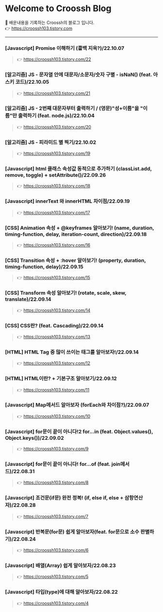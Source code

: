 # Welcome to Croossh Blog
🚀 배운내용을 기록하는 Croossh의 블로그 입니다.</br>
👉 https://croossh103.tistory.com
***
### [Javascript] Promise 이해하기 (콜백 지옥?)/22.10.07
> 👉 https://croossh103.tistory.com/22</br>

### [알고리즘] JS - 문자열 안에 대문자/소문자/숫자 구별 - isNaN() (feat. 아스키 코드)/22.10.05
> 👉 https://croossh103.tistory.com/21</br>

### [알고리즘] JS - 2번째 대문자부터 출력하기 / (영문)"성+이름"을 "이름"만 출력하기 (feat. node.js)/22.10.04
> 👉 https://croossh103.tistory.com/20</br>

### [알고리즘] JS - 피라미드 별 찍기/22.10.02
> 👉 https://croossh103.tistory.com/19</br>

### [Javascript] html 클래스 속성값 동적으로 추가하기 (classList.add, remove, toggle) + setAttribute()/22.09.26
> 👉 https://croossh103.tistory.com/18</br>

### [Javascript] innerText 와 innerHTML 차이점/22.09.19
> 👉 https://croossh103.tistory.com/17</br>

### [CSS] Animation 속성 + @keyframes 알아보기! (name, duration, timing-function, delay, iteration-count, direction)/22.09.18
> 👉 https://croossh103.tistory.com/16</br>

### [CSS] Transition 속성 + :hover 알아보기! (property, duration, timing-function, delay)/22.09.15
> 👉 https://croossh103.tistory.com/15</br>

### [CSS] Transform 속성 알아보기! (rotate, scale, skew, translate)/22.09.14
> 👉 https://croossh103.tistory.com/14</br>

### [CSS] CSS란? (feat. Cascading)/22.09.14
> 👉 https://croossh103.tistory.com/13</br>

### [HTML] HTML Tag 중 많이 쓰이는 태그를 알아보자!/22.09.14
> 👉 https://croossh103.tistory.com/12</br>

### [HTML] HTML이란? + 기본구조 알아보기/22.09.12
> 👉 https://croossh103.tistory.com/11</br>

### [Javascript] Map메서드 알아보자 (forEach와 차이점?)/22.09.07
> 👉 https://croossh103.tistory.com/10</br>

### [Javascript] for문이 끝이 아니다!2 for...in (feat. Object.values(), Object.keys())/22.09.02
> 👉 https://croossh103.tistory.com/9</br>

### [Javascript] for문이 끝이 아니다! for...of (feat. join메서드)/22.08.31
> 👉 https://croossh103.tistory.com/8</br>

### [Javascript] 조건문(if문) 완전 정복! (if, else if, else + 삼항연산자)/22.08.28
> 👉 https://croossh103.tistory.com/7</br>

### [Javascript] 반복문(for문) 쉽게 알아보자(feat. for문으로 소수 판별하기)/22.08.24
> 👉 https://croossh103.tistory.com/6</br>

### [Javascript] 배열(Array) 쉽게 알아보자/22.08.23
> 👉 https://croossh103.tistory.com/5</br>

### [Javascript] 타입(type)에 대해 알아보자/22.08.22
> 👉 https://croossh103.tistory.com/4</br>

